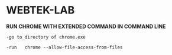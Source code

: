 # WEBTEK-LAB

**RUN CHROME WITH EXTENDED COMMAND IN COMMAND LINE**

    -go to directory of chrome.exe

    -run   chrome --allow-file-access-from-files
